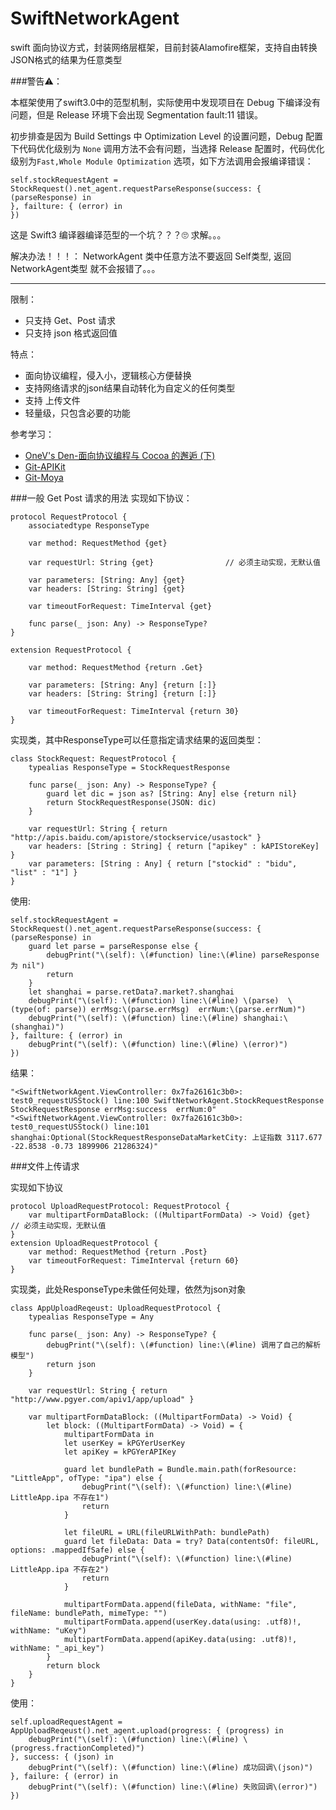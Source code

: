 # SwiftNetworkAgent
swift 面向协议方式，封装网络层框架，目前封装Alamofire框架，支持自由转换JSON格式的结果为任意类型

###警告⚠️：

本框架使用了swift3.0中的范型机制，实际使用中发现项目在 Debug 下编译没有问题，但是 Release 环境下会出现 Segmentation fault:11 错误。

初步排查是因为 Build Settings 中 Optimization Level 的设置问题，Debug 配置下代码优化级别为 ```None``` 调用方法不会有问题，当选择 Release 配置时，代码优化级别为```Fast,Whole Module Optimization``` 选项，如下方法调用会报编译错误：

```
self.stockRequestAgent = StockRequest().net_agent.requestParseResponse(success: { (parseResponse) in
}, failture: { (error) in            
})
```

这是 Swift3 编译器编译范型的一个坑？？？🙄️
求解。。。

解决办法！！！：
NetworkAgent 类中任意方法不要返回 Self类型, 返回 NetworkAgent类型 就不会报错了。。。

---

限制：

* 只支持 Get、Post 请求
* 只支持 json 格式返回值

特点：

* 面向协议编程，侵入小，逻辑核心方便替换
* 支持网络请求的json结果自动转化为自定义的任何类型
* 支持 上传文件
* 轻量级，只包含必要的功能

参考学习：

* [OneV's Den-面向协议编程与 Cocoa 的邂逅 (下)](https://onevcat.com/2016/12/pop-cocoa-2/)
* [Git-APIKit](https://github.com/ishkawa/APIKit)
* [Git-Moya](https://github.com/Moya/Moya)


###一般 Get Post 请求的用法
实现如下协议：

```
protocol RequestProtocol {
    associatedtype ResponseType
    
    var method: RequestMethod {get}
    
    var requestUrl: String {get}                // 必须主动实现，无默认值
    
    var parameters: [String: Any] {get}
    var headers: [String: String] {get}

    var timeoutForRequest: TimeInterval {get}
    
    func parse(_ json: Any) -> ResponseType?
}

extension RequestProtocol {
    
    var method: RequestMethod {return .Get}
    
    var parameters: [String: Any] {return [:]}
    var headers: [String: String] {return [:]}
    
    var timeoutForRequest: TimeInterval {return 30}
}
```

实现类，其中ResponseType可以任意指定请求结果的返回类型：

```
class StockRequest: RequestProtocol {
    typealias ResponseType = StockRequestResponse
    
    func parse(_ json: Any) -> ResponseType? {
        guard let dic = json as? [String: Any] else {return nil}
        return StockRequestResponse(JSON: dic)
    }
    
    var requestUrl: String { return "http://apis.baidu.com/apistore/stockservice/usastock" }
    var headers: [String : String] { return ["apikey" : kAPIStoreKey] }
    var parameters: [String : Any] { return ["stockid" : "bidu", "list" : "1"] }
}
```


使用:

```
self.stockRequestAgent = StockRequest().net_agent.requestParseResponse(success: { (parseResponse) in
    guard let parse = parseResponse else {
        debugPrint("\(self): \(#function) line:\(#line) parseResponse 为 nil")
        return
    }
    let shanghai = parse.retData?.market?.shanghai
    debugPrint("\(self): \(#function) line:\(#line) \(parse)  \(type(of: parse)) errMsg:\(parse.errMsg)  errNum:\(parse.errNum)")
    debugPrint("\(self): \(#function) line:\(#line) shanghai:\(shanghai)")
}, failture: { (error) in
    debugPrint("\(self): \(#function) line:\(#line) \(error)")
})
```

结果：

```
"<SwiftNetworkAgent.ViewController: 0x7fa26161c3b0>: test0_requestUSStock() line:100 SwiftNetworkAgent.StockRequestResponse  StockRequestResponse errMsg:success  errNum:0"
"<SwiftNetworkAgent.ViewController: 0x7fa26161c3b0>: test0_requestUSStock() line:101 shanghai:Optional(StockRequestResponseDataMarketCity: 上证指数 3117.677 -22.8538 -0.73 1899906 21286324)"
```

###文件上传请求

实现如下协议

```
protocol UploadRequestProtocol: RequestProtocol {
    var multipartFormDataBlock: ((MultipartFormData) -> Void) {get}         // 必须主动实现，无默认值
}
extension UploadRequestProtocol {
    var method: RequestMethod {return .Post}
    var timeoutForRequest: TimeInterval {return 60}
}

```

实现类，此处ResponseType未做任何处理，依然为json对象

```
class AppUploadReqeust: UploadRequestProtocol {
    typealias ResponseType = Any
    
    func parse(_ json: Any) -> ResponseType? {
        debugPrint("\(self): \(#function) line:\(#line) 调用了自己的解析模型")
        return json
    }
    
    var requestUrl: String { return "http://www.pgyer.com/apiv1/app/upload" }
    
    var multipartFormDataBlock: ((MultipartFormData) -> Void) {
        let block: ((MultipartFormData) -> Void) = {
            multipartFormData in
            let userKey = kPGYerUserKey
            let apiKey = kPGYerAPIKey
            
            guard let bundlePath = Bundle.main.path(forResource: "LittleApp", ofType: "ipa") else {
                debugPrint("\(self): \(#function) line:\(#line) LittleApp.ipa 不存在1")
                return
            }
            
            let fileURL = URL(fileURLWithPath: bundlePath)
            guard let fileData: Data = try? Data(contentsOf: fileURL, options: .mappedIfSafe) else {
                debugPrint("\(self): \(#function) line:\(#line) LittleApp.ipa 不存在2")
                return
            }
            
            multipartFormData.append(fileData, withName: "file", fileName: bundlePath, mimeType: "")
            multipartFormData.append(userKey.data(using: .utf8)!, withName: "uKey")
            multipartFormData.append(apiKey.data(using: .utf8)!, withName: "_api_key")
        }
        return block
    }
}
```
使用：

```
self.uploadRequestAgent = AppUploadReqeust().net_agent.upload(progress: { (progress) in
    debugPrint("\(self): \(#function) line:\(#line) \(progress.fractionCompleted)")
}, success: { (json) in
    debugPrint("\(self): \(#function) line:\(#line) 成功回调\(json)")
}, failure: { (error) in
    debugPrint("\(self): \(#function) line:\(#line) 失败回调\(error)")
})
```


